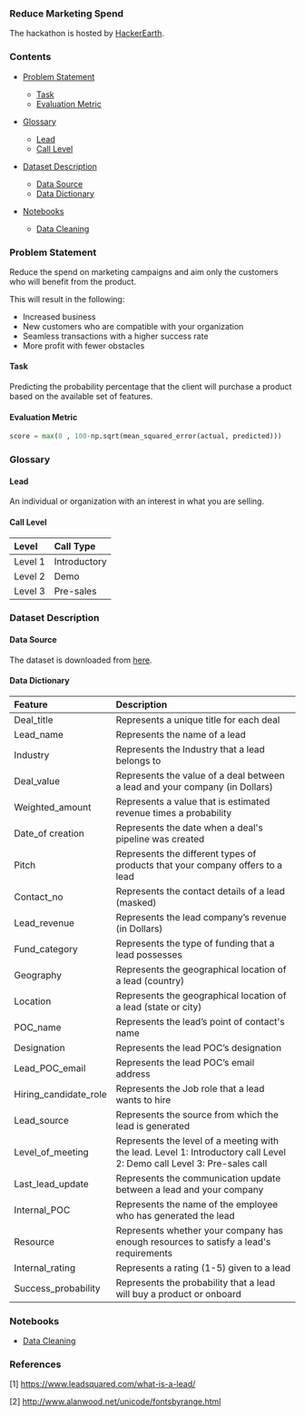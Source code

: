 ### Reduce Marketing Spend
The hackathon is hosted by [HackerEarth](https://www.hackerearth.com/).

### Contents

* [Problem Statement](#problem-statement)
  * [Task](#task)
  * [Evaluation Metric](#evaluation-metric)

* [Glossary](#glossary)
  * [Lead](#lead)
  * [Call Level](#call-level)

* [Dataset Description](#dataset-description)
  * [Data Source](#data-source)
  * [Data Dictionary](#data-dictionary)


* [Notebooks](#Notebooks)
  * [Data Cleaning](#data-cleaning)


### Problem Statement
Reduce the spend on marketing campaigns and aim only the customers who will benefit from the product.

This will result in the following:

* Increased business
* New customers who are compatible with your organization
* Seamless transactions with a higher success rate
* More profit with fewer obstacles

#### Task
Predicting the probability percentage that the client will purchase a product based on the available set of features.

#### Evaluation Metric

```python
score = max(0 , 100-np.sqrt(mean_squared_error(actual, predicted)))
```

### Glossary

#### Lead
An individual or organization with an interest in what you are selling.

#### Call Level

| Level   | Call Type    |
|:--------|:-------------|
| Level 1 | Introductory |
| Level 2 | Demo         |
| Level 3 | Pre-sales    |


### Dataset Description

#### Data Source
The dataset is downloaded from [here](https://www.hackerearth.com/challenges/competitive/hackerearth-machine-learning-challenge-reduce-marketing-spend/).


#### Data Dictionary

| Feature               | Description                                                                                                            |
|:----------------------|:-----------------------------------------------------------------------------------------------------------------------|
| Deal_title            | Represents a unique title for each deal                                                                                |
| Lead_name             | Represents the name of a lead                                                                                          |
| Industry              | Represents the Industry that a lead belongs to                                                                         |
| Deal_value            | Represents the value of a deal between a lead and your company (in Dollars)                                            |
| Weighted_amount       | Represents a value that is estimated revenue times a probability                                                       |
| Date_of creation      | Represents the date when a deal's pipeline was created                                                                 |
| Pitch                 | Represents the different types of products that your company offers to a lead                                          |
| Contact_no            | Represents the contact details of a lead (masked)                                                                      |
| Lead_revenue          | Represents the lead company’s revenue (in Dollars)                                                                     |
| Fund_category         | Represents the type of funding that a lead possesses                                                                   |
| Geography             | Represents the geographical location of a lead (country)                                                               |
| Location              | Represents the geographical location of a lead (state or city)                                                         |
| POC_name              | Represents the lead’s point of contact's name                                                                          |
| Designation           | Represents the lead POC’s designation                                                                                  |
| Lead_POC_email        | Represents the lead POC’s email address                                                                                |
| Hiring_candidate_role | Represents the Job role that a lead wants to hire                                                                      |
| Lead_source           | Represents the source from which the lead is generated                                                                 |
| Level_of_meeting      | Represents the level of a meeting with the lead. Level 1: Introductory call Level 2: Demo call Level 3: Pre-sales call |
| Last_lead_update      | Represents the communication update between a lead and your company                                                    |
| Internal_POC          | Represents the name of the employee who has generated the lead                                                         |
| Resource              | Represents whether your company has enough resources to satisfy a lead's requirements                                  |
| Internal_rating       | Represents a rating (1-5) given to a lead                                                                              |
| Success_probability   | Represents the probability that a lead will buy a product or onboard                                                   |

### Notebooks

* [Data Cleaning](https://nbviewer.jupyter.org/github/sank3t/Reduce-Marketing-Spend/blob/main/Data%20Cleaning.ipynb)


### References

[1] https://www.leadsquared.com/what-is-a-lead/

[2] http://www.alanwood.net/unicode/fontsbyrange.html
